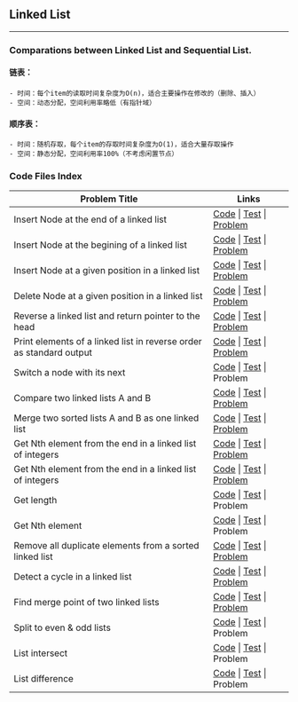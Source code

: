 ## Linked List

----
### Comparations between Linked List and Sequential List. 

#### 链表：
    - 时间：每个item的读取时间复杂度为O(n)，适合主要操作在修改的（删除、插入）
    - 空间：动态分配，空间利用率略低（有指针域）
#### 顺序表：
    - 时间：随机存取，每个item的存取时间复杂度为O(1)，适合大量存取操作
    - 空间：静态分配，空间利用率100%（不考虑闲置节点）

### Code Files Index

| Problem Title        | Links    | 
| --------   | -----  | 
| Insert Node at the end of a linked list | [Code](0-linkedlist-create.c) \| [Test](0-linkedlist-create-test.c) \| [Problem](https://www.hackerrank.com/challenges/insert-a-node-at-the-tail-of-a-linked-list/problem)   | 
| Insert Node at the begining of a linked list | [Code](0-linkedlist-create.c) \| [Test](0-linkedlist-create-test.c)  \| [Problem](https://www.hackerrank.com/challenges/insert-a-node-at-the-head-of-a-linked-list/problem)  | 
| Insert Node at a given position in a linked list | [Code](0-linkedlist-create.c) \| [Test](0-linkedlist-create-test.c)  \| [Problem](https://www.hackerrank.com/challenges/insert-a-node-at-a-specific-position-in-a-linked-list/problem)   | 
| Delete Node at a given position in a linked list | [Code](3-linkedlist-delete.c) \| [Test](3-linkedlist-delete-test.c)  \| [Problem]( https://www.hackerrank.com/challenges/delete-a-node-from-a-linked-list/problem)   | 
| Reverse a linked list and return pointer to the head | [Code](4-linkedlist-reverse.c) \| [Test](4-linkedlist-reverse-test.c)  \| [Problem](https://www.hackerrank.com/challenges/reverse-a-linked-list)    | 
| Print elements of a linked list in reverse order as standard output | [Code](4-linkedlist-reverse.c) \| [Test](4-linkedlist-reverse-test.c) \| [Problem](https://www.hackerrank.com/challenges/print-the-elements-of-a-linked-list-in-reverse/problem) | 
| Switch a node with its next | [Code](4-linkedlist-reverse.c)   \| [Test](4-linkedlist-reverse-test.c) \| Problem | 
| Compare two linked lists A and B | [Code](4-linkedlist-reverse.c) \| [Test](4-linkedlist-reverse-test.c) \|  [Problem](https://www.hackerrank.com/challenges/compare-two-linked-lists/proble)| 
| Merge two sorted lists A and B as one linked list | [Code](6-linkedlist-merge.c) \| [Test](6-linkedlist-merge-test.c) \| [Problem](https://www.hackerrank.com/challenges/merge-two-sorted-linked-lists/problem)  | 
| Get Nth element from the end in a linked list of integers | [Code](7-linkedlist-get.c) \| [Test](7-linkedlist-get-test.c) \| [Problem](https://www.hackerrank.com/challenges/get-the-value-of-the-node-at-a-specific-position-from-the-tail/problem)  | 
| Get Nth element from the end in a linked list of integers | [Code](7-linkedlist-get.c) \| [Test](7-linkedlist-get-test.c) \| [Problem](https://www.hackerrank.com/challenges/get-the-value-of-the-node-at-a-specific-position-from-the-tail/problem)  | 
| Get length | [Code](7-linkedlist-get.c) \| [Test](7-linkedlist-get-test.c) \| Problem  | 
| Get Nth element | [Code](7-linkedlist-get.c) \| [Test](7-linkedlist-get-test.c) \| Problem  | 
| Remove all duplicate elements from a sorted linked list | [Code](8-linkedlist-distinct.c) \| [Test](8-linkedlist-distinct-test.c) \| [Problem](https://www.hackerrank.com/challenges/delete-duplicate-value-nodes-from-a-sorted-linked-list/problem)  | 
| Detect a cycle in a linked list | [Code](9-linkedlist-cycle-detection.c) \| [Test](9-linkedlist-cycle-detection-test.c) \| [Problem](https://www.hackerrank.com/challenges/detect-whether-a-linked-list-contains-a-cycle/problem)  | 
| Find merge point of two linked lists  | [Code](10-linkedlist-find-merge-point.c) \| [Test](10-linkedlist-find-merge-point-test.c) \| [Problem](https://www.hackerrank.com/challenges/find-the-merge-point-of-two-joined-linked-lists/problem)  | 
| Split to even & odd lists | [Code](11-linkedlist-split.c) \| [Test](11-linkedlist-split-test.c) \|  Problem  | 
| List intersect | [Code](12-linkedlist-intersect.c) \| [Test](12-linkedlist-intersect-test.c) \|  Problem  | 
| List difference | [Code](13-linkedlist-diff.c) \| [Test](13-linkedlist-diff-test.c) \|  Problem  | 

